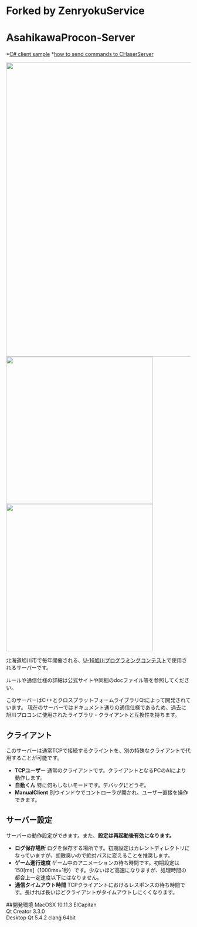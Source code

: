 # Forked by ZenryokuService
# AsahikawaProcon-Server

*[C# client sample](https://github.com/ZenryokuService/AsahikawaProcon-Server/tree/master/client/cSharp)
*[how to send commands to CHaserServer](https://github.com/ZenryokuService/AsahikawaProcon-Server/wiki/Home(メモ))

<img src="https://raw.githubusercontent.com/hal1437/AsahikawaProcon-Server/master/doc/Screenshot3.png" width="800">
<img src="https://raw.githubusercontent.com/hal1437/AsahikawaProcon-Server/master/doc/Screenshot1.png" width="400">
<img src="https://raw.githubusercontent.com/hal1437/AsahikawaProcon-Server/master/doc/Screenshot2.png" width="400">

北海道旭川市で毎年開催される、[U-16旭川プログラミングコンテスト](http://www.procon-asahikawa.org/)で使用されるサーバーです。

ルールや通信仕様の詳細は公式サイトや同梱のdocファイル等を参照してください。

このサーバーはC++とクロスプラットフォームライブラリQtによって開発されています。
現在のサーバーではドキュメント通りの通信仕様であるため、過去に旭川プロコンに使用されたライブラリ・クライアントと互換性を持ちます。

## クライアント
このサーバーは通常TCPで接続するクライントを、別の特殊なクライアントで代用することが可能です。

* **TCPユーザー** 通常のクライアントです。クライアントとなるPCのAIにより動作します。
* **自動くん** 特に何もしないモードです。デバッグにどうぞ。
* **ManualClient** 別ウインドウでコントローラが開かれ、ユーザー直接を操作できます。

## サーバー設定
サーバーの動作設定ができます。また、**設定は再起動後有効になります。**

* **ログ保存場所** ログを保存する場所です。初期設定はカレントディレクトリになっていますが、胡散臭いので絶対パスに変えることを推奨します。
* **ゲーム進行速度** ゲーム中のアニメーションの待ち時間です。初期設定は150[ms]（1000ms=1秒）です。少ないほど高速になりますが、処理時間の都合上一定速度以下にはなりません。
* **通信タイムアウト時間** TCPクライアントにおけるレスポンスの待ち時間です。長ければ長いほどクライアントがタイムアウトしにくくなります。

##開発環境
MacOSX 10.11.3 ElCapitan  
Qt Creator 3.3.0  
Desktop Qt 5.4.2 clang 64bit  

